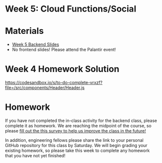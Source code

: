 # Week 5: Cloud Functions/Social

# Materials
- [Week 5 Backend Slides](https://docs.google.com/presentation/d/1EZm92RxIgzW_lp8Fx-tmGbDatfm2Q_TtDCE_qx6TM7E/edit?usp=sharing)
- No frontend slides! Please attend the Palantir event! 

# Week 4 Homework Solution
https://codesandbox.io/s/to-do-complete-vrxzf?file=/src/components/Header/Header.js

# Homework
If you have not completed the in-class activity for the backend class, please complete it as homework. We are reaching the midpoint of the course, so please [fill out the this survey to help us improve the class in the future!](https://docs.google.com/forms/d/e/1FAIpQLSd0_nwS1k-JYjLmUDY2hWe2qswObU3ZzwXQuPULE0W9NmPnZQ/viewform?usp=sf_link) 

In addition, engineering fellows please share the link to your personal GitHub repository for this class by Saturday. We will begin grading your existing homework, so please take this week to complete any homework that you have not yet finished! 

